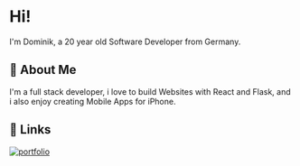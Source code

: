 
# Hi! 

I'm Dominik, a 20 year old Software Developer from Germany. 


## 🚀 About Me
I'm a full stack developer, i love to build Websites with React and Flask, and i also enjoy creating Mobile Apps for iPhone. 


## 🔗 Links
[![portfolio](https://img.shields.io/badge/my_portfolio-000?style=for-the-badge&logo=ko-fi&logoColor=white)](https://dominiksoft.dev)


